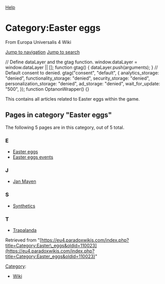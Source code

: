 [Help](https://www.mediawiki.org/wiki/Special:MyLanguage/Help:Categories)

Category:Easter eggs
====================

From Europa Universalis 4 Wiki

[Jump to navigation](#mw-sidebar-button) [Jump to search](#searchInput)

// Define dataLayer and the gtag function. window.dataLayer = window.dataLayer || \[\]; function gtag() { dataLayer.push(arguments); } // Default consent to denied. gtag("consent", "default", { analytics\_storage: "denied", functionality\_storage: "denied", security\_storage: "denied", personalization\_storage: "denied", ad\_storage: "denied", wait\_for\_update: "500", }); function OptanonWrapper() {}

This contains all articles related to Easter eggs within the game.

Pages in category "Easter eggs"
-------------------------------

The following 5 pages are in this category, out of 5 total.

### E

*   [Easter eggs](/Easter_eggs "Easter eggs")
*   [Easter eggs events](/Easter_eggs_events "Easter eggs events")

### J

*   [Jan Mayen](/Jan_Mayen "Jan Mayen")

### S

*   [Synthetics](/Synthetics "Synthetics")

### T

*   [Trapalanda](/Trapalanda "Trapalanda")

Retrieved from "[https://eu4.paradoxwikis.com/index.php?title=Category:Easter\_eggs&oldid=110023](https://eu4.paradoxwikis.com/index.php?title=Category:Easter_eggs&oldid=110023)"

[Category](/Special:Categories "Special:Categories"):

*   [Wiki](/Category:Wiki "Category:Wiki")
